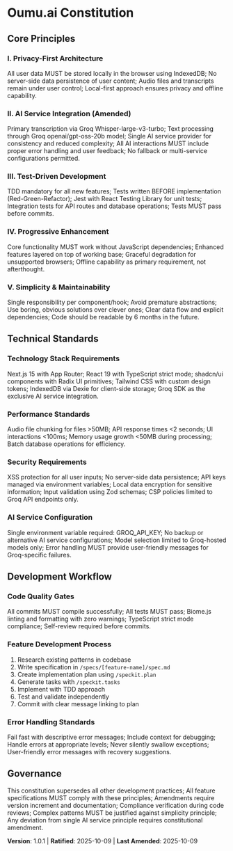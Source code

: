 <!--
Sync Impact Report:
Version change: 1.0.0 → 1.0.1 (minor amendment)
Modified principles:
- II. AI Service Integration (refined to reflect Groq-only architecture)
Added sections: None
Removed sections: None
Templates requiring updates: ✅ All templates already aligned
Follow-up TODOs: None
-->

# Oumu.ai Constitution

## Core Principles

### I. Privacy-First Architecture
All user data MUST be stored locally in the browser using IndexedDB; No server-side data persistence of user content; Audio files and transcripts remain under user control; Local-first approach ensures privacy and offline capability.

### II. AI Service Integration (Amended)
Primary transcription via Groq Whisper-large-v3-turbo; Text processing through Groq openai/gpt-oss-20b model; Single AI service provider for consistency and reduced complexity; All AI interactions MUST include proper error handling and user feedback; No fallback or multi-service configurations permitted.

### III. Test-Driven Development
TDD mandatory for all new features; Tests written BEFORE implementation (Red-Green-Refactor); Jest with React Testing Library for unit tests; Integration tests for API routes and database operations; Tests MUST pass before commits.

### IV. Progressive Enhancement
Core functionality MUST work without JavaScript dependencies; Enhanced features layered on top of working base; Graceful degradation for unsupported browsers; Offline capability as primary requirement, not afterthought.

### V. Simplicity & Maintainability
Single responsibility per component/hook; Avoid premature abstractions; Use boring, obvious solutions over clever ones; Clear data flow and explicit dependencies; Code should be readable by 6 months in the future.

## Technical Standards

### Technology Stack Requirements
Next.js 15 with App Router; React 19 with TypeScript strict mode; shadcn/ui components with Radix UI primitives; Tailwind CSS with custom design tokens; IndexedDB via Dexie for client-side storage; Groq SDK as the exclusive AI service integration.

### Performance Standards
Audio file chunking for files >50MB; API response times <2 seconds; UI interactions <100ms; Memory usage growth <50MB during processing; Batch database operations for efficiency.

### Security Requirements
XSS protection for all user inputs; No server-side data persistence; API keys managed via environment variables; Local data encryption for sensitive information; Input validation using Zod schemas; CSP policies limited to Groq API endpoints only.

### AI Service Configuration
Single environment variable required: GROQ_API_KEY; No backup or alternative AI service configurations; Model selection limited to Groq-hosted models only; Error handling MUST provide user-friendly messages for Groq-specific failures.

## Development Workflow

### Code Quality Gates
All commits MUST compile successfully; All tests MUST pass; Biome.js linting and formatting with zero warnings; TypeScript strict mode compliance; Self-review required before commits.

### Feature Development Process
1. Research existing patterns in codebase
2. Write specification in `/specs/[feature-name]/spec.md`
3. Create implementation plan using `/speckit.plan`
4. Generate tasks with `/speckit.tasks`
5. Implement with TDD approach
6. Test and validate independently
7. Commit with clear message linking to plan

### Error Handling Standards
Fail fast with descriptive error messages; Include context for debugging; Handle errors at appropriate levels; Never silently swallow exceptions; User-friendly error messages with recovery suggestions.

## Governance

This constitution supersedes all other development practices; All feature specifications MUST comply with these principles; Amendments require version increment and documentation; Compliance verification during code reviews; Complex patterns MUST be justified against simplicity principle; Any deviation from single AI service principle requires constitutional amendment.

**Version**: 1.0.1 | **Ratified**: 2025-10-09 | **Last Amended**: 2025-10-09